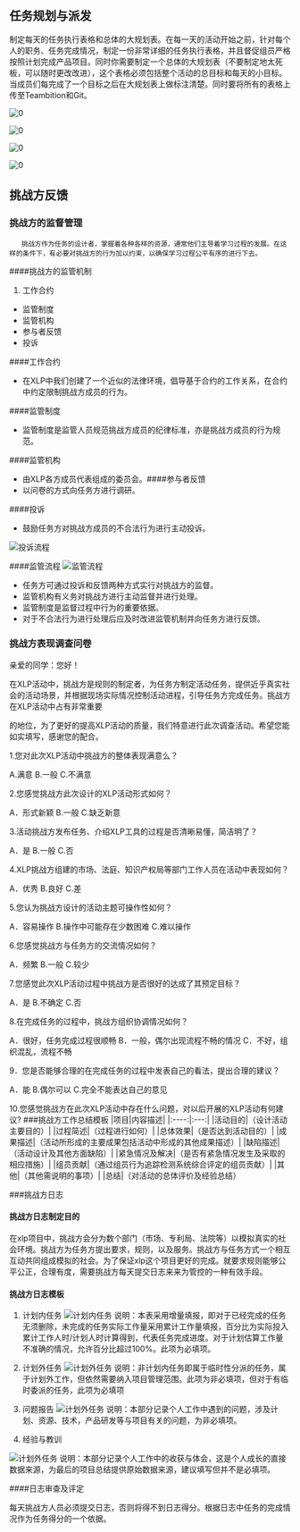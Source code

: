 ## 任务规划与派发

制定每天的任务执行表格和总体的大规划表。在每一天的活动开始之前，针对每个人的职务、任务完成情况，制定一份非常详细的任务执行表格，并且督促组员严格按照计划完成产品项目。同时你需要制定一个总体的大规划表（不要制定地太死板，可以随时更改改进），这个表格必须包括整个活动的总目标和每天的小目标。当成员们每完成了一个目标之后在大规划表上做标注清楚。同时要将所有的表格上传至Teambition和Git。



![0](../assets/challenger_preparation/mission_planning_and_distribution/03.jpg)

![0](../assets/challenger_preparation/mission_planning_and_distribution/00.jpg)

![0](../assets/challenger_preparation/mission_planning_and_distribution/01.jpg)

![0](../assets/challenger_preparation/mission_planning_and_distribution/02.jpg)

## 挑战方反馈

### 挑战方的监督管理
       挑战方作为任务的设计者，掌握着各种各样的资源，通常他们主导着学习过程的发展。在这样的条件下，有必要对挑战方的行为加以约束，以确保学习过程公平有序的进行下去。
####挑战方的监管机制
1. 工作合约
- 监管制度
- 监管机构
- 参与者反馈
- 投诉

####工作合约
- 在XLP中我们创建了一个近似的法律环境，倡导基于合约的工作关系，在合约中约定限制挑战方成员的行为。

####监管制度
- 监管制度是监管人员规范挑战方成员的纪律标准，亦是挑战方成员的行为规范。

####监管机构
- 由XLP各方成员代表组成的委员会。####参与者反馈
- 以问卷的方式向任务方进行调研。

####投诉
- 鼓励任务方对挑战方成员的不合法行为进行主动投诉。

![投诉流程](../assets/challenger_preparation/mission_planning_and_distribution/team12_check_1.png)

####监管流程
![监管流程](../assets/challenger_preparation/mission_planning_and_distribution/team12_check_2.png)

- 任务方可通过投诉和反馈两种方式实行对挑战方的监督。
- 监管机构有义务对挑战方进行主动监督并进行处理。
- 监管制度是监督过程中行为的重要依据。
- 对于不合法行为进行处理后应及时改进监管机制并向任务方进行反馈。

### 挑战方表现调查问卷
亲爱的同学：您好！

在XLP活动中，挑战方是规则的制定者，为任务方制定活动任务，提供近乎真实社会的活动场景，并根据现场实际情况控制活动进程，引导任务方完成任务。挑战方在XLP活动中占有非常重要

的地位，为了更好的提高XLP活动的质量，我们特意进行此次调查活动。希望您能如实填写，感谢您的配合。


1.您对此次XLP活动中挑战方的整体表现满意么？

A.满意 B.一般 C.不满意

2.您感觉挑战方此次设计的XLP活动形式如何？

A．形式新颖 B.一般 C.缺乏新意

3.活动挑战方发布任务、介绍XLP工具的过程是否清晰易懂，简洁明了？

A．是  B.一般 C.否

4.XLP挑战方组建的市场、法庭、知识产权局等部门工作人员在活动中表现如何？

A．优秀 B.良好 C.差

5.您认为挑战方设计的活动主题可操作性如何？

A．容易操作 B.操作中可能存在少数困难 C.难以操作

6.您感觉挑战方与任务方的交流情况如何？

  A．频繁  B.一般  C.较少

7.您感觉此次XLP活动过程中挑战方是否很好的达成了其预定目标？

A．是 B.不确定 C.否

8.在完成任务的过程中，挑战方组织协调情况如何？

A．很好，任务完成过程很顺畅
B．一般，偶尔出现流程不畅的情况
C．不好，组织混乱，流程不畅

9．您是否能够合理的在完成任务的过程中发表自己的看法，提出合理的建议？

A．能 B.偶尔可以 C.完全不能表达自己的意见

10.您感觉挑战方在此次XLP活动中存在什么问题，对以后开展的XLP活动有何建议?
###挑战方工作总结模板
|项目|内容描述|
|:----:|:---:|
|活动目的|（设计活动主要目的）|
|过程简述|（过程进行如何）|
|总体效果|（是否达到活动目的）|
|成果描述|（活动所形成的主要成果包括活动中形成的其他成果描述）|
|缺陷描述|（活动设计及其他方面缺陷）|
|紧急情况及解决|（是否有紧急情况发生及采取的相应措施）|
|组员贡献|（通过组员行为追踪检测系统综合评定的组员贡献）|
|其他|（其他需说明的事项）|
|总结|（对活动的总体评价及经验总结）

###挑战方日志
#### 挑战方日志制定目的
在xlp项目中，挑战方会分为数个部门（市场、专利局、法院等）以模拟真实的社会环境。挑战方为任务方提出要求，规则，以及服务。挑战方与任务方式一个相互互动共同组成模拟的社会。为了保证xlp这个项目更好的完成。就要求规则能够公平公正，合理有度，需要挑战方每天提交日志来来为管控的一种有效手段。
#### 挑战方日志模板

1. 计划内任务
![计划内任务](../assets/challenger_preparation/mission_planning_and_distribution/team12_log_1.jpg)
说明：本表采用增量填报，即对于已经完成的任务无须删除，未完成的任务实际工作量采用累计工作量填报，百分比为实际投入累计工作人时/计划人时计算得到，代表任务完成进度。对于计划估算工作量不准确的情况，允许百分比超过100%。此项为必填项。

1. 计划外任务
![计划外任务](../assets/challenger_preparation/mission_planning_and_distribution/team12_log_2.jpg)
说明：非计划内任务即属于临时性分派的任务，属于计划外工作，但依然需要纳入项目管理范围。此项为非必填项，但对于有临时委派的任务，此项为必填项

1. 问题报告
![计划外任务](../assets/challenger_preparation/mission_planning_and_distribution/team12_log_3.jpg)
说明：本部分记录个人工作中遇到的问题，涉及计划、资源、技术，产品研发等与项目有关的问题，为非必填项。

2. 经验与教训

![计划外任务](../assets/challenger_preparation/mission_planning_and_distribution/team12_log_4.jpg)
说明：本部分记录个人工作中的收获与体会，这是个人成长的直接数据来源，为最后的项目总结提供原始数据来源，建议填写但并不是必填项。

####日志审查及评定

每天挑战方人员必须提交日志，否则将得不到日志得分。根据日志中任务的完成情况作为任务得分的一个依据。
